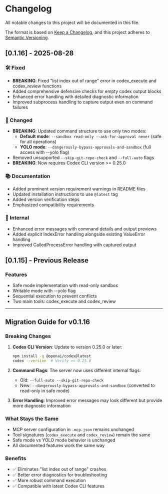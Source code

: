 # Changelog

All notable changes to this project will be documented in this file.

The format is based on [Keep a Changelog](https://keepachangelog.com/en/1.0.0/),
and this project adheres to [Semantic Versioning](https://semver.org/spec/v2.0.0.html).

## [0.1.16] - 2025-08-28

### 🛠️ Fixed
- **BREAKING**: Fixed "list index out of range" error in codex_execute and codex_review functions
- Added comprehensive defensive checks for empty codex output blocks
- Enhanced error handling with detailed diagnostic information
- Improved subprocess handling to capture output even on command failures

### 🔧 Changed
- **BREAKING**: Updated command structure to use only two modes:
  - **Default mode**: `--sandbox read-only --ask-for-approval never` (safe for all operations)
  - **YOLO mode**: `--dangerously-bypass-approvals-and-sandbox` (full access with --yolo flag)
- Removed unsupported `--skip-git-repo-check` and `--full-auto` flags
- **BREAKING**: Now requires Codex CLI version >= 0.25.0

### 📚 Documentation
- Added prominent version requirement warnings in README files
- Updated installation instructions to use `@latest` tag
- Added version verification steps
- Emphasized compatibility requirements

### 🧪 Internal
- Enhanced error messages with command details and output previews
- Added explicit IndexError handling alongside existing ValueError handling
- Improved CalledProcessError handling with captured output

## [0.1.15] - Previous Release

### Features
- Safe mode implementation with read-only sandbox
- Writable mode with --yolo flag
- Sequential execution to prevent conflicts
- Two main tools: codex_execute and codex_review

---

## Migration Guide for v0.1.16

### Breaking Changes

1. **Codex CLI Version**: Update to version 0.25.0 or later:
   ```bash
   npm install -g @openai/codex@latest
   codex --version  # Verify >= 0.25.0
   ```

2. **Command Flags**: The server now uses different internal flags:
   - Old: `--full-auto --skip-git-repo-check`
   - New: `--dangerously-bypass-approvals-and-sandbox` (converted to read-only in safe mode)

3. **Error Handling**: Improved error messages may look different but provide more diagnostic information

### What Stays the Same

- MCP server configuration in `.mcp.json` remains unchanged
- Tool signatures (`codex_execute` and `codex_review`) remain the same
- Safe mode vs YOLO mode behavior is unchanged
- All documented features work the same way

### Benefits

- ✅ Eliminates "list index out of range" crashes
- ✅ Better error diagnostics for troubleshooting
- ✅ More robust command execution
- ✅ Compatible with latest Codex CLI features